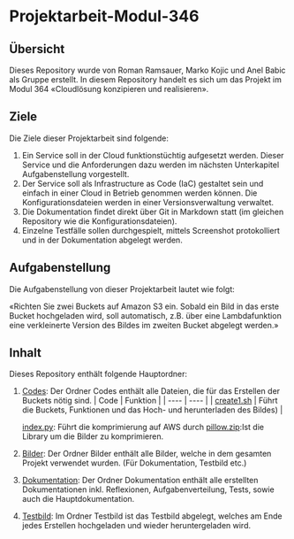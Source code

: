 # Projektarbeit-Modul-346

## Übersicht 
Dieses Repository wurde von Roman Ramsauer, Marko Kojic und Anel Babic als Gruppe erstellt.
In diesem Repository handelt es sich um das Projekt im Modul 364 «Cloudlösung konzipieren und realisieren».


## Ziele 
Die Ziele dieser Projektarbeit sind folgende:

1. Ein Service soll in der Cloud funktionstüchtig aufgesetzt werden. Dieser Service und die Anforderungen dazu werden im nächsten Unterkapitel Aufgabenstellung vorgestellt. 
2. Der Service soll als Infrastructure as Code (IaC) gestaltet sein und einfach in einer Cloud in Betrieb genommen werden können. Die Konfigurationsdateien werden in einer Versionsverwaltung verwaltet. 
3. Die Dokumentation findet direkt über Git in Markdown statt (im gleichen Repository wie die Konfigurationsdateien). 
4. Einzelne Testfälle sollen durchgespielt, mittels Screenshot protokolliert und in der Dokumentation abgelegt werden. 

## Aufgabenstellung 
Die Aufgabenstellung von dieser Projektarbeit lautet wie folgt:

«Richten Sie zwei Buckets auf Amazon S3 ein.
Sobald ein Bild in das erste Bucket hochgeladen wird, soll automatisch, z.B. über eine Lambdafunktion eine verkleinerte Version des Bildes im zweiten Bucket abgelegt werden.»

## Inhalt
Dieses Repository enthält folgende Hauptordner:

1.	[Codes](https://github.com/markokokoko/ProjektM346/tree/main/Codes): Der Ordner Codes enthält alle Dateien, die für das Erstellen der Buckets nötig sind.
    | Code | Funktion |
  	| ---- | ---- |
   | [create1.sh](https://github.com/markokokoko/ProjektM346/blob/main/Codes/create1.sh ) | Führt die Buckets, Funktionen und das Hoch- und herunterladen des Bildes) |
  
    [index.py](https://github.com/markokokoko/ProjektM346/blob/main/Codes/index.py ): Führt die komprimierung auf AWS durch
    [pillow.zip](https://github.com/markokokoko/ProjektM346/blob/main/Codes/pillow.zip ):Ist die Library um die Bilder zu komprimieren.
  	
3. 	[Bilder](https://github.com/markokokoko/ProjektM346/tree/main/Bilder): Der Ordner Bilder enthält alle Bilder, welche in dem gesamten Projekt verwendet wurden. (Für Dokumentation, Testbild etc.)
4.	[Dokumentation](https://github.com/markokokoko/ProjektM346/blob/main/Dokumentation/Hauptdokumentation.md): Der Ordner Dokumentation enthält alle erstellten Dokumentationen inkl. Reflexionen, Aufgabenverteilung, Tests, sowie auch die Hauptdokumentation.
5.	[Testbild](https://github.com/markokokoko/ProjektM346/tree/main/Testbild): Im Ordner Testbild ist das Testbild abgelegt, welches am Ende jedes Erstellen hochgeladen und wieder heruntergeladen wird.



